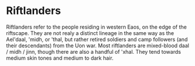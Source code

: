 # Riftlanders

Riftlanders refer to the people residing in western Eaos, on the edge of the riftscape. 
They are not realy a distinct lineage in the same way as the Ael'daal, 'midh, or 'thal, but rather retired soldiers and camp followers (and their descendants) from the Uon war. 
Most riftlanders are mixed-blood daal / midh / jinn, though there are also a handful of 'xhal. They tend towards medium skin tones and medium to dark hair.